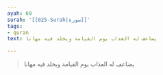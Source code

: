 ```yaml
---
ayah: 69
surah: '[[025-Surah|سورة]]'
tags:
- quran
text: يضاعف له العذاب يوم القيامة ويخلد فيه مهانا

---
```

> يضاعف له العذاب يوم القيامة ويخلد فيه مهانا
